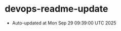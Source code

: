 # devops-readme-update
<!--START_SECTION:activity-->
- Auto-updated at Mon Sep 29 09:39:00 UTC 2025
<!--END_SECTION:activity-->
